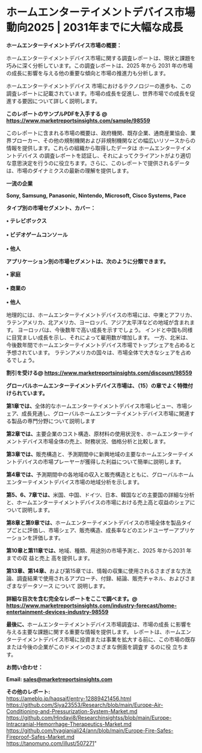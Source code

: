 # ホームエンターテイメントデバイス市場動向2025 | 2031年までに大幅な成長

<strong><b>ホームエンターテイメントデバイス市場の概要：</b></strong>

ホームエンターテイメントデバイス市場に関する調査レポートは、現状と課題を巧みに深く分析しています。この調査レポートは、2025 年から 2031 年の市場の成長に影響を与える他の重要な傾向と市場の推進力も分析します。

ホームエンターテイメントデバイス 市場におけるテクノロジーの進歩も、この調査レポートに記載されています。市場の成長を促進し、世界市場での成長を促進する要因について詳しく説明します。

<strong>このレポートのサンプルPDFを入手する @ <a href=https://www.marketreportsinsights.com/sample/98559>https://www.marketreportsinsights.com/sample/98559</a></strong>

このレポートに含まれる市場の概要は、政府機関、既存企業、通商産業協会、業界ブローカー、その他の規制機関および非規制機関などの幅広いリソースからの情報を提供します。これらの組織から取得したデータは ホームエンターテイメントデバイス の調査レポートを認証し、それによってクライアントがより適切な意思決定を行うのに役立ちます。さらに、このレポートで提供されるデータは、市場のダイナミクスの最新の理解を提供します。

<strong>一流の企業</strong>

<strong><b>Sony, Samsung, Panasonic, Nintendo, Microsoft, Cisco Systems, Pace</b></strong>

<strong><b>タイプ別の市場セグメント、カバー：</b></strong>

<strong>• テレビボックス<br><br>• ビデオゲームコンソール<br><br>• 他人</strong>

<strong><b>アプリケーション別の市場セグメントは、次のように分類できます。</b></strong>

<strong>• 家庭<br><br>• 商業の<br><br>• 他人</strong>

 地理的には、ホームエンターテイメントデバイスの市場には、中東とアフリカ、ラテンアメリカ、北アメリカ、ヨーロッパ、アジア太平洋などの地域が含まれます。 ヨーロッパは、今後数年で高い成長を示すでしょう。 インドと中国も同様に目覚ましい成長を示し、それによって雇用数が増加します。 一方、北米は、今後数年間でホームエンターテイメントデバイス市場でトップシェアを占めると予想されています。 ラテンアメリカの国々は、市場全体で大きなシェアを占めるでしょう。

<strong>割引を受ける@ <a href=https://www.marketreportsinsights.com/discount/98559>https://www.marketreportsinsights.com/discount/98559</a></strong>

<strong><b>グローバルホームエンターテイメントデバイス市場は、（15）の章でよく特徴付けられています。</b></strong>

<strong><b>第</b></strong><strong><b>1章では、</b></strong>全体的なホームエンターテイメントデバイス市場レビュー、市場シェア、成長見通し、グローバルホームエンターテイメントデバイス市場に関連する製品の専門分野について説明します

<strong><b>第2章では、</b></strong>主要企業のコスト構造、原材料の使用状況を、ホームエンターテイメントデバイス市場全体の売上、財務状況、価格分析と比較します。

<strong><b>第3章では、</b></strong>販売構造と、予測期間中に新興地域の主要なホームエンターテイメントデバイスの市場プレーヤーが獲得した利益について簡単に説明します。

<strong><b>第4章では、</b></strong>予測期間中の各地域の収入と販売構造とともに、グローバルホームエンターテイメントデバイス市場の地域分析を示します。

<strong><b>第5、6、7章では、</b></strong>米国、中国、ドイツ、日本、韓国などの主要国の詳細な分析と、ホームエンターテイメントデバイスの市場における売上高と収益のシェアについて説明します。

<strong><b>第8章と第9章では、</b></strong>ホームエンターテイメントデバイスの市場全体を製品タイプごとに評価し、市場シェア、販売構造、成長率などのエンドユーザーアプリケーションを評価します。

<strong><b>第10章と第11章では、</b></strong>地域、種類、用途別の市場予測と、2025 年から2031 年までの収 益と売上 高を提供します。

<strong><b>第13章、第14章、</b></strong>および第15章では、情報の収集に使用されるさまざまな方法論、調査結果で使用されるアプローチ、付録、結論、販売チャネル、およびさまざまなデータソース について 説明します。

<strong>詳細な目次を含む完全なレポートをここで調べます。@ <a href=https://www.marketreportsinsights.com/industry-forecast/home-entertainment-devices-industry-98559>https://www.marketreportsinsights.com/industry-forecast/home-entertainment-devices-industry-98559</a></strong>

<strong><b>最後に、</b></strong>ホームエンターテイメントデバイス市場調査は、市場の成長 に影響を</a>与える主要な課題に関する重要な情報を提供します。 レポートは、ホームエンターテイメントデバイス市場に投資または事業を拡大する前に、この市場の既存または今後の企業がこのドメインのさまざまな側面を調査す るのに役 立ちます。

<strong><b>お問い合わせ：</b></strong>

<strong>Email: </strong><a href=mailto:sales@marketreportsinsights.com><strong>sales@marketreportsinsights.com</strong></a>

<strong>その他のレポート:</strong>
<br>
<a href=https://ameblo.jp/haqsaif/entry-12889421456.html>https://ameblo.jp/haqsaif/entry-12889421456.html</a>
<br>
<a href=https://github.com/Siya23553/Research/blob/main/Europe-Air-Conditioning-and-Pressurization-System-Market.md>https://github.com/Siya23553/Research/blob/main/Europe-Air-Conditioning-and-Pressurization-System-Market.md</a>
<br>
<a href=https://github.com/Hindavi8/Researchinsightss/blob/main/Europe-Intracranial-Hemorrhage-Therapeutics-Market.md>https://github.com/Hindavi8/Researchinsightss/blob/main/Europe-Intracranial-Hemorrhage-Therapeutics-Market.md</a>
<br>
<a href=https://github.com/tyagianjali24/ann/blob/main/Europe-Fire-Safes-Fireproof-Safes-Market.md>https://github.com/tyagianjali24/ann/blob/main/Europe-Fire-Safes-Fireproof-Safes-Market.md</a>
<br>
<a href=https://tanomuno.com/illust/507271>https://tanomuno.com/illust/507271</a>"

